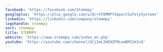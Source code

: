 ```yaml
---
facebook: 'https://facebook.com/Stommpy'
googleplus: 'https://plus.google.com/u/0/+STOMMPYImpactSafetySystems'
linkedin: 'https://linkedin.com/company/stommpy'
logohandle: stommpy
sort: stommpy
title: STOMMPY
website: 'https://www.stommpy.com/index_en.php'
youtube: 'https://youtube.com/channel/UCjImLIHENZFMLemBM22m1vQ'
---
```

